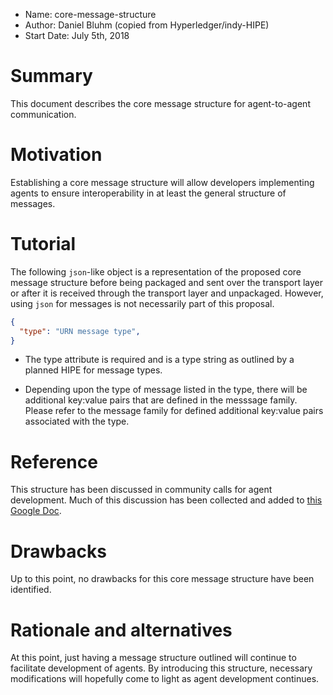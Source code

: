 - Name: core-message-structure
- Author: Daniel Bluhm (copied from Hyperledger/indy-HIPE)
- Start Date: July 5th, 2018

# Summary
[summary]: #summary

This document describes the core message structure for agent-to-agent communication.

# Motivation
[motivation]: #motivation

Establishing a core message structure will allow developers implementing agents to ensure interoperability in at least
the general structure of messages.

# Tutorial
[tutorial]: #tutorial

The following `json`-like object is a representation of the proposed core message structure before being packaged and
sent over the transport layer or after it is received through the transport layer and unpackaged. However, using `json`
for messages is not necessarily part of this proposal.

```json
{
  "type": "URN message type",
}
```

- The type attribute is required and is a type string as outlined by a planned HIPE for message types.

- Depending upon the type of message listed in the type, there will be additional key:value pairs that are defined in the messsage family. Please refer to the message family for defined additional key:value pairs associated with the type.


# Reference
[reference]: #reference

This structure has been discussed in community calls for agent development. Much of this discussion has been collected and added to [this Google Doc](https://docs.google.com/document/d/1mRLPOK4VmU9YYdxHJSxgqBp19gNh3fT7Qk4Q069VPY8).

# Drawbacks
[drawbacks]: #drawbacks

Up to this point, no drawbacks for this core message structure have been identified.

# Rationale and alternatives
[alternatives]: #alternatives

At this point, just having a message structure outlined will continue to facilitate development of agents. By introducing this structure, necessary modifications will hopefully come to light as agent development continues.


